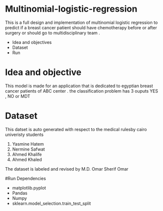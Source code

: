 # Multinomial-logistic-regression
This is a full design and implementation of multinomial  logistic regression to predict if a breast cancer patient should have chemotherapy before or after surgery or should go to multidisciplinary team . 
* Idea and objectives
* Dataset
* Run

# Idea and objective
This model is made for an application that is dedicated to egyptian breast cancer patients of ABC center .
the classification problem has 3 ouputs YES , NO or MDT 

# Dataset
This datset is auto generated  with respect to the medical rulesby cairo univeristy students
1. Yasmine Hatem
2. Nermine Safwat
3. Ahmed Khalife
4. Ahmed Khaled

The dataset is labeled and revised by M.D. Omar Sherif Omar

 #Run
 Dependencies
 - matplotlib.pyplot
 - Pandas
 - Numpy
 - sklearn.model_selection.train_test_split

